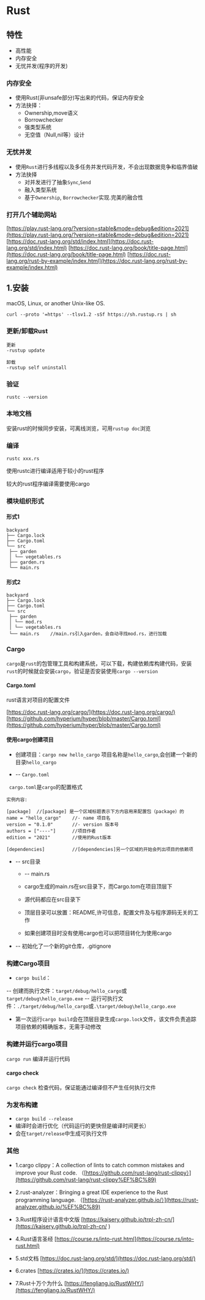 # Rust

## 特性
- 高性能
- 内存安全
- 无忧并发(程序的开发)

### 内存安全
- 使用Rust(非unsafe部分)写出来的代码，保证内存安全
- 方法抉择：
    - Ownership,move语义
    - Borrowchecker
    - 强类型系统
    - 无空值（Null,nil等）设计

### 无忧并发 

- 使用`Rust`进行多线程以及多任务并发代码开发，不会出现数据竞争和临界值破
- 方法抉择
    - 对并发进行了抽象`Sync`,`Send`
    - 融入类型系统
    - 基于`Ownership`, `Borrowchecker`实现.完美的融合性

### 打开几个辅助网站

[https://play.rust-lang.org/?version=stable&mode=debug&edition=2021](https://play.rust-lang.org/?version=stable&mode=debug&edition=2021)
[https://doc.rust-lang.org/std/index.html](https://doc.rust-lang.org/std/index.html)
[https://doc.rust-lang.org/book/title-page.html](https://doc.rust-lang.org/book/title-page.html)
[https://doc.rust-lang.org/rust-by-example/index.html](https://doc.rust-lang.org/rust-by-example/index.html)

## 1.安装
macOS, Linux, or another Unix-like OS.


```
curl --proto '=https' --tlsv1.2 -sSf https://sh.rustup.rs | sh
```

### 更新/卸载Rust


```
更新
-rustup update

卸载
-rustup self uninstall
```
### 验证


```
rustc --version
```

### 本地文档
安装rust的时候同步安装，可离线浏览，可用`rustup doc`浏览


### 编译

```
rustc xxx.rs
```
使用rustc进行编译适用于较小的rust程序

较大的rust程序编译需要使用cargo

### 模块组织形式

#### 形式1

```
backyard
├── Cargo.lock
├── Cargo.toml
└── src
 ├── garden
 │ └── vegetables.rs
 ├── garden.rs
 └── main.rs
```
 
#### 形式2

```
backyard
├── Cargo.lock
├── Cargo.toml
└── src
 ├── garden
 │ └── mod.rs
 │ └── vegetables.rs
 └── main.rs    //main.rs引入garden，会自动寻找mod.rs，进行加载
```

### Cargo

`cargo`是`rust`的包管理工具和构建系统，可以下载，构建依赖库构建代码，安装`rust`的时候就会安装`cargo`，验证是否安装使用`cargo --version`

#### Cargo.toml
rust语言对项目的配置文件

[https://doc.rust-lang.org/cargo/](https://doc.rust-lang.org/cargo/)
[https://github.com/hyperium/hyper/blob/master/Cargo.toml](https://github.com/hyperium/hyper/blob/master/Cargo.toml)

#### 使用cargo创建项目
- 创建项目：`cargo new hello_cargo`
项目名称是`hello_cargo`,会创建一个新的目录`hello_cargo`

- -- `Cargo.toml`
 
` cargo.toml`是`cargo`的配置格式
 
```
实例内容:

[package]  //[package] 是一个区域标题表示下方内容用来配置包（package）的
name = "hello_cargo"    //- name 项目名
version = "0.1.0"       //- version 版本号 
authors = ["----"]      //项目作者
edition = "2021"        //使用的Rust版本

[dependencies]          //[dependencies]另一个区域的开始会列出项目的依赖项

```
 
-  -- src目录
    - -- main.rs
    
    - cargo生成的main.rs在src目录下，而Cargo.tom在项目顶层下
    - 源代码都应在src目录下
    - 顶层目录可以放置：README,许可信息，配置文件及与程序源码无关的工作
    - 如果创建项目时没有使用cargo也可以把项目转化为使用cargo
    
- -- 初始化了一个新的git仓库，.gitignore
    

### 构建Cargo项目
 
- `cargo build`：

-- 创建而执行文件：`target/debug/hello_cargo`或`target/debug\hello_cargo.exe`
-- 运行可执行文件：`./target/debug/hello_cargo`或`.\target/debug\hello_cargo.exe`


- 第一次运行`cargo build`会在顶层目录生成`cargo.lock`文件，该文件负责追踪项目依赖的精确版本，无需手动修改

### 构建并运行cargo项目
`cargo run` 编译并运行代码


#### cargo check 
`cargo check` 检查代码，保证能通过编译但不产生任何执行文件

### 为发布构建
- `cargo build --release`
- 编译时会进行优化（代码运行的更快但是编译时间更长）
- 会在`target/release`中生成可执行文件



### 其他
- 1.cargo clippy：A collection of lints to catch common mistakes and improve your Rust code.
（[https://github.com/rust-lang/rust-clippy）](https://github.com/rust-lang/rust-clippy%EF%BC%89)

- 2.rust-analyzer：Bringing a great IDE experience to the Rust programming language.
（[https://rust-analyzer.github.io/）](https://rust-analyzer.github.io/%EF%BC%89)

- 3.Rust程序设计语言中文版 [https://kaisery.github.io/trpl-zh-cn/](https://kaisery.github.io/trpl-zh-cn/
)

- 4.Rust语言圣经  [https://course.rs/into-rust.html](https://course.rs/into-rust.html)

- 5.std文档 [https://doc.rust-lang.org/std/](https://doc.rust-lang.org/std/)

- 6.crates [https://crates.io/](https://crates.io/)

- 7.Rust十万个为什么 [https://fengliang.io/RustWHY/](https://fengliang.io/RustWHY/)

